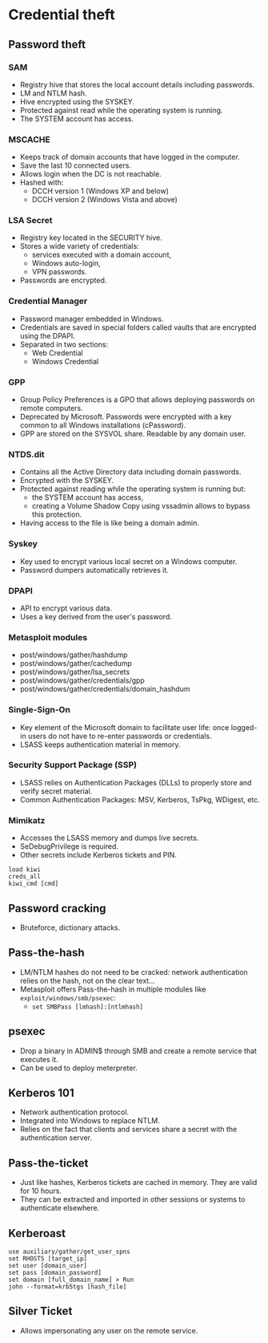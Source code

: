# Credential theft

## Password theft

### SAM

* Registry hive that stores the local account details including passwords.
* LM and NTLM hash.
* Hive encrypted using the SYSKEY.
* Protected against read while the operating system is running.
* The SYSTEM account has access.

### MSCACHE

* Keeps track of domain accounts that have logged in the computer.
* Save the last 10 connected users.
* Allows login when the DC is not reachable.
* Hashed with:
    * DCCH version 1 (Windows XP and below)
    * DCCH version 2 (Windows Vista and above)

### LSA Secret

* Registry key located in the SECURITY hive.
* Stores a wide variety of credentials:
    * services executed with a domain account,
    * Windows auto-login,
    * VPN passwords.
* Passwords are encrypted.

### Credential Manager

* Password manager embedded in Windows.
* Credentials are saved in special folders called vaults that are encrypted using the DPAPI.
* Separated in two sections:
    * Web Credential
    * Windows Credential

### GPP

* Group Policy Preferences is a GPO that allows deploying passwords on remote computers.
* Deprecated by Microsoft. Passwords were encrypted with a key common to all Windows installations (cPassword).
* GPP are stored on the SYSVOL share. Readable by any domain user.

### NTDS.dit

* Contains all the Active Directory data including domain passwords.
* Encrypted with the SYSKEY.
* Protected against reading while the operating system is running but:
    * the SYSTEM account has access,
    * creating a Volume Shadow Copy using vssadmin allows to bypass this protection.
* Having access to the file is like being a domain admin.

### Syskey

* Key used to encrypt various local secret on a Windows computer.
* Password dumpers automatically retrieves it.

### DPAPI

* API to encrypt various data.
* Uses a key derived from the user's password.

### Metasploit modules

* post/windows/gather/hashdump
* post/windows/gather/cachedump
* post/windows/gather/lsa_secrets
* post/windows/gather/credentials/gpp
* post/windows/gather/credentials/domain_hashdum

### Single-Sign-On

* Key element of the Microsoft domain to facilitate user life: once logged-in users do not have to re-enter passwords or credentials.
* LSASS keeps authentication material in memory.

### Security Support Package (SSP)

* LSASS relies on Authentication Packages (DLLs) to properly store and verify secret material.
* Common Authentication Packages: MSV, Kerberos, TsPkg, WDigest, etc.

### Mimikatz

* Accesses the LSASS memory and dumps live secrets.
* SeDebugPrivilege is required.
* Other secrets include Kerberos tickets and PIN.

```
load kiwi
creds_all
kiwi_cmd [cmd]
```

## Password cracking

* Bruteforce, dictionary attacks.

## Pass-the-hash

* LM/NTLM hashes do not need to be cracked: network authentication relies on the hash, not on the clear text…
* Metasploit offers Pass-the-hash in multiple modules like `exploit/windows/smb/psexec`:
    * `set SMBPass [lmhash]:[ntlmhash]`

## psexec

* Drop a binary in ADMIN$ through SMB and create a remote service that executes it.
* Can be used to deploy meterpreter.

## Kerberos 101

* Network authentication protocol.
* Integrated into Windows to replace NTLM.
* Relies on the fact that clients and services share a secret with the authentication server.

## Pass-the-ticket

* Just like hashes, Kerberos tickets are cached in memory. They are valid for 10 hours.
* They can be extracted and imported in other sessions or systems to authenticate elsewhere.

## Kerberoast

```
use auxiliary/gather/get_user_spns
set RHOSTS [target_ip]
set user [domain_user]
set pass [domain_password]
set domain [full_domain_name] > Run
john --format=krb5tgs [hash_file]
```

## Silver Ticket

* Allows impersonating any user on the remote service.
